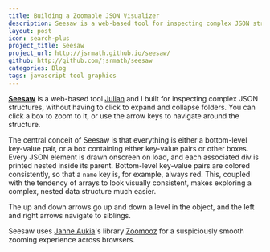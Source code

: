 ```yaml
---
title: Building a Zoomable JSON Visualizer
description: Seesaw is a web-based tool for inspecting complex JSON structures built with d3.js.
layout: post
icon: search-plus
project_title: Seesaw
project_url: http://jsrmath.github.io/seesaw/
github: http://github.com/jsrmath/seesaw
categories: Blog
tags: javascript tool graphics
---
```


<!-- [<img src="/images/lindenmayer_thumbnail.png">](/lindenmayer) -->

**[Seesaw](http://jsrmath.github.io/seesaw/)** is a web-based tool [Julian](http://julianrosenblum.com) and I built for inspecting complex JSON structures, without having to click to expand and collapse folders. You can click a box to zoom to it, or use the arrow keys to navigate around the structure. 

The central conceit of Seesaw is that everything is either a bottom-level key-value pair, or a box containing either key-value pairs or other boxes. Every JSON element is drawn onscreen on load, and each associated div is printed nested inside its parent. Bottom-level key-value pairs are colored consistently, so that a `name` key is, for example, always red. This, coupled with the tendency of arrays to look visually consistent, makes exploring a complex, nested data structure much easier.

The up and down arrows go up and down a level in the object, and the left and right arrows navigate to siblings.

Seesaw uses [Janne Aukia](http://www.simplicitydesign.fi/)'s library [Zoomooz](http://jaukia.github.io/zoomooz/) for a suspiciously smooth zooming experience across browsers. 

